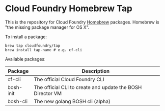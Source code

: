 Cloud Foundry Homebrew Tap
===
This is the repository for Cloud Foundry [Homebrew](http://brew.sh/) packages. Homebrew is "the missing package manager for OS X".

To install a package:

```
brew tap cloudfoundry/tap
brew install tap-name # e.g. cf-cli
```

Available packages:

Package|Description
---|---
cf-cli|The official Cloud Foundry CLI
bosh-init|The official CLI to create and update the BOSH Director VM
bosh-cli|The new golang BOSH cli (alpha)
